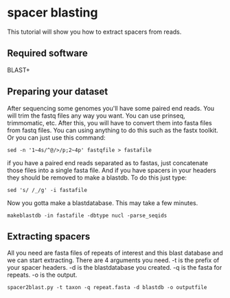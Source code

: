 # spacer blasting
This tutorial will show you how to extract spacers from reads.
## Required software
BLAST+

## Preparing your dataset
After sequencing some genomes you'll have some paired end reads. You will trim the fastq files any way you want. You can use prinseq, trimmomatic, etc. After this, you will have to convert them into fasta files from fastq files. 
You can using anything to do this such as the fastx toolkit. Or you can just use this command:

`sed -n '1~4s/^@/>/p;2~4p' fastqfile > fastafile`

if you have a paired end reads separated as to fastas, just concatenate those files into a single fasta file. And if you have spacers in your headers they should be removed to make a blastdb. To do this just type:

`sed 's/ /_/g' -i fastafile`

Now you gotta make a blastdatabase. This may take a few minutes.

`makeblastdb -in fastafile -dbtype nucl -parse_seqids`

## Extracting spacers
All you need are fasta files of repeats of interest and this blast database and we can start extracting.
There are 4 arguments you need. -t is the prefix of your spacer headers. -d is the blastdatabase you created. -q is the fasta for repeats. -o is the output.

`spacer2blast.py -t taxon -q repeat.fasta -d blastdb -o outputfile`
